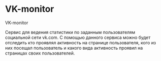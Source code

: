 # VK-monitor
VK-monitor

Сервис для ведения статистики по заданным пользователям социальной сети vk.com. С помощью данного сервиса можно будет отследить кто проявлял активность на странице пользователя, кого из них посещал пользователь и какого вида активность проявил на страницах своих пользователей.


